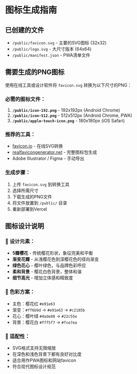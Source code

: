 # 图标生成指南

## 已创建的文件
- `/public/favicon.svg` - 主要的SVG图标 (32x32)
- `/public/logo.svg` - 大尺寸版本 (64x64)
- `/public/manifest.json` - PWA清单文件

## 需要生成的PNG图标

使用在线工具或设计软件将 `favicon.svg` 转换为以下尺寸的PNG：

### 必需的图标文件：
1. **`/public/icon-192.png`** - 192x192px (Android Chrome)
2. **`/public/icon-512.png`** - 512x512px (Android Chrome, PWA)
3. **`/public/apple-touch-icon.png`** - 180x180px (iOS Safari)

### 推荐的工具：
- [favicon.io](https://favicon.io/favicon-converter/) - 在线SVG转换
- [realfavicongenerator.net](https://realfavicongenerator.net/) - 完整图标包生成
- Adobe Illustrator / Figma - 手动导出

### 生成步骤：
1. 上传 `favicon.svg` 到转换工具
2. 选择所需尺寸
3. 下载生成的PNG文件
4. 将文件放置到 `/public/` 目录
5. 重新部署到Vercel

## 图标设计说明

### 🌸 **设计元素**：
- **5瓣樱花** - 传统樱花形状，象征完美和平衡
- **渐变花瓣** - 从浅樱花色到深樱花色的径向渐变
- **绿色花心** - 樱叶绿色，与品牌色彩呼应
- **柔和背景** - 樱花白色背景，整体和谐
- **细节高光** - 增加立体感和精致度

### 🎨 **色彩方案**：
- 主色：樱花红 `#e91e63` 
- 渐变：`#ff6b9d` → `#e91e63` → `#c2185b`
- 花心：樱叶绿 `#4ade80` → `#22c55e`
- 背景：樱花白 `#fff5f7` → `#fce7ea`

### 📱 **适配性**：
- SVG格式支持无限缩放
- 在深色和浅色背景下都有良好对比度
- 适合用作PWA图标和网站favicon
- 符合现代图标设计规范
